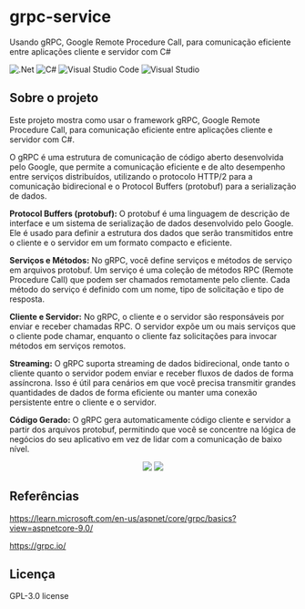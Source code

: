 # grpc-service
Usando gRPC, Google Remote Procedure Call, para comunicação eficiente entre aplicações cliente e servidor com C#

![.Net](https://img.shields.io/badge/.NET-5C2D91?style=for-the-badge&logo=.net&logoColor=white)
![C#](https://img.shields.io/badge/c%23-%23239120.svg?style=for-the-badge&logo=c-sharp&logoColor=white)
![Visual Studio Code](https://img.shields.io/badge/Visual%20Studio%20Code-0078d7.svg?style=for-the-badge&logo=visual-studio-code&logoColor=white)
![Visual Studio](https://img.shields.io/badge/Visual%20Studio-5C2D91.svg?style=for-the-badge&logo=visual-studio&logoColor=white)

## Sobre o projeto
Este projeto mostra como usar o framework gRPC, Google Remote Procedure Call, para comunicação eficiente entre aplicações cliente e servidor com C#.

O gRPC é uma estrutura de comunicação de código aberto desenvolvida pelo Google, que permite a comunicação eficiente e de alto desempenho entre serviços distribuídos, utilizando o protocolo HTTP/2 para a comunicação bidirecional e o Protocol Buffers (protobuf) para a serialização de dados.

**Protocol Buffers (protobuf):** O protobuf é uma linguagem de descrição de interface e um sistema de serialização de dados desenvolvido pelo Google. Ele é usado para definir a estrutura dos dados que serão transmitidos entre o cliente e o servidor em um formato compacto e eficiente.

**Serviços e Métodos:** No gRPC, você define serviços e métodos de serviço em arquivos protobuf. Um serviço é uma coleção de métodos RPC (Remote Procedure Call) que podem ser chamados remotamente pelo cliente. Cada método do serviço é definido com um nome, tipo de solicitação e tipo de resposta.

**Cliente e Servidor:** No gRPC, o cliente e o servidor são responsáveis por enviar e receber chamadas RPC. O servidor expõe um ou mais serviços que o cliente pode chamar, enquanto o cliente faz solicitações para invocar métodos em serviços remotos.

**Streaming:** O gRPC suporta streaming de dados bidirecional, onde tanto o cliente quanto o servidor podem enviar e receber fluxos de dados de forma assíncrona. Isso é útil para cenários em que você precisa transmitir grandes quantidades de dados de forma eficiente ou manter uma conexão persistente entre o cliente e o servidor.

**Código Gerado:** O gRPC gera automaticamente código cliente e servidor a partir dos arquivos protobuf, permitindo que você se concentre na lógica de negócios do seu aplicativo em vez de lidar com a comunicação de baixo nível.

<div align="center">
    <img src="https://github.com/jfs-dev/grpc-service/assets/54154628/a9f484b0-c088-4dfe-9a5d-fa221bfb3096"</img>
    <img src="https://github.com/jfs-dev/grpc-service/assets/54154628/bdc92a60-cd38-4c17-aafd-2b37dd40b52a"</img>
</div>

## Referências
https://learn.microsoft.com/en-us/aspnet/core/grpc/basics?view=aspnetcore-9.0/

https://grpc.io/

## Licença
GPL-3.0 license
